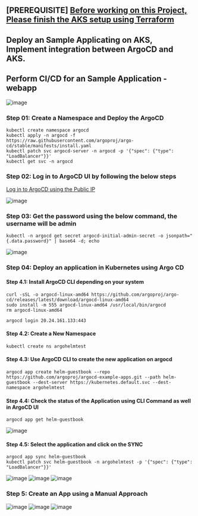 ## [PREREQUISITE] [Before working on this Project, Please finish the AKS setup using Terraform](https://github.com/tanvir0102/devops-engineering-learn-build-share/tree/main/aks-iac-azure-using-terraform)
## Deploy an Sample Applicating on AKS, Implement integration between ArgoCD and AKS.
## Perform CI/CD for an Sample Application - webapp

![image](https://github.com/tanvir0102/devops-engineering-learn-build-share/assets/8452040/f970c433-3af0-4fef-8dfa-a7ef312b2d64)

### Step 01: Create a Namespace and Deploy the ArgoCD
```shell
kubectl create namespace argocd
kubectl apply -n argocd -f https://raw.githubusercontent.com/argoproj/argo-cd/stable/manifests/install.yaml
kubectl patch svc argocd-server -n argocd -p '{"spec": {"type": "LoadBalancer"}}'
kubectl get svc -n argocd
```
### Step 02: Log in to ArgoCD UI by following the below steps
[Log in to ArgoCD using the Public IP](HTTP://20.24.161.133)

![image](https://github.com/tanvir0102/devops-engineering-learn-build-share/assets/8452040/ca9ecc9a-9f36-4981-ace1-693db75e8c43)

### Step 03: Get the password using the below command, the username will be admin
```shell
kubectl -n argocd get secret argocd-initial-admin-secret -o jsonpath="{.data.password}" | base64 -d; echo
```
![image](https://github.com/tanvir0102/devops-engineering-learn-build-share/assets/8452040/5888bd3c-cafe-4f5a-b202-93b079e6c86d)

### Step 04: Deploy an application in Kubernetes using Argo CD
#### Step 4.1: Install ArgoCD CLI depending on your system
```shell
curl -sSL -o argocd-linux-amd64 https://github.com/argoproj/argo-cd/releases/latest/download/argocd-linux-amd64
sudo install -m 555 argocd-linux-amd64 /usr/local/bin/argocd
rm argocd-linux-amd64
```
```shell
argocd login 20.24.161.133:443
```
#### Step 4.2: Create a New Namespace
```shell
kubectl create ns argohelmtest
```
#### Step 4.3: Use ArgoCD CLI to create the new application on argocd
```shell
argocd app create helm-guestbook --repo https://github.com/argoproj/argocd-example-apps.git --path helm-guestbook --dest-server https://kubernetes.default.svc --dest-namespace argohelmtest
```
#### Step 4.4: Check the status of the Application using CLI Command as well in ArgoCD UI
```shell
argocd app get helm-guestbook
```
![image](https://github.com/tanvir0102/devops-engineering-learn-build-share/assets/8452040/74e43ef7-4261-4679-ae43-5f5e80e8d7c5)

#### Step 4.5: Select the application and click on the SYNC
```shell
argocd app sync helm-guestbook
kubectl patch svc helm-guestbook -n argohelmtest -p '{"spec": {"type": "LoadBalancer"}}'
```
![image](https://github.com/tanvir0102/devops-engineering-learn-build-share/assets/8452040/dd7b2d8a-1a8d-4683-8a0f-f06848057b41)
![image](https://github.com/tanvir0102/devops-engineering-learn-build-share/assets/8452040/f9ce78ae-e2c2-4fa5-9695-ebcc73e0ec78)
![image](https://github.com/tanvir0102/devops-engineering-learn-build-share/assets/8452040/1a527168-baaf-4838-b288-a31ea8499a3c)

### Step 5: Create an App using a Manual Approach
![image](https://github.com/tanvir0102/devops-engineering-learn-build-share/assets/8452040/a2c7a7e8-6bba-4796-b47e-df7f450ee14e)
![image](https://github.com/tanvir0102/devops-engineering-learn-build-share/assets/8452040/94f0a963-4c50-4316-8e38-426056221084)
![image](https://github.com/tanvir0102/devops-engineering-learn-build-share/assets/8452040/066a3bb4-05f1-480b-8f7b-2634a7bb5903)








